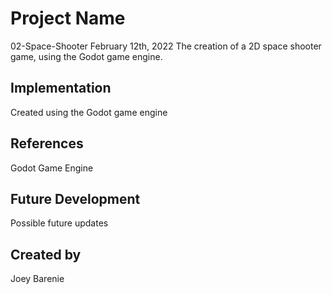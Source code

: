 # Project Name
  02-Space-Shooter
  February 12th, 2022
  The creation of a 2D space shooter game, using the Godot game engine. 
## Implementation
  Created using the Godot game engine 
## References
  Godot Game Engine
## Future Development
  Possible future updates 
## Created by
  Joey Barenie



